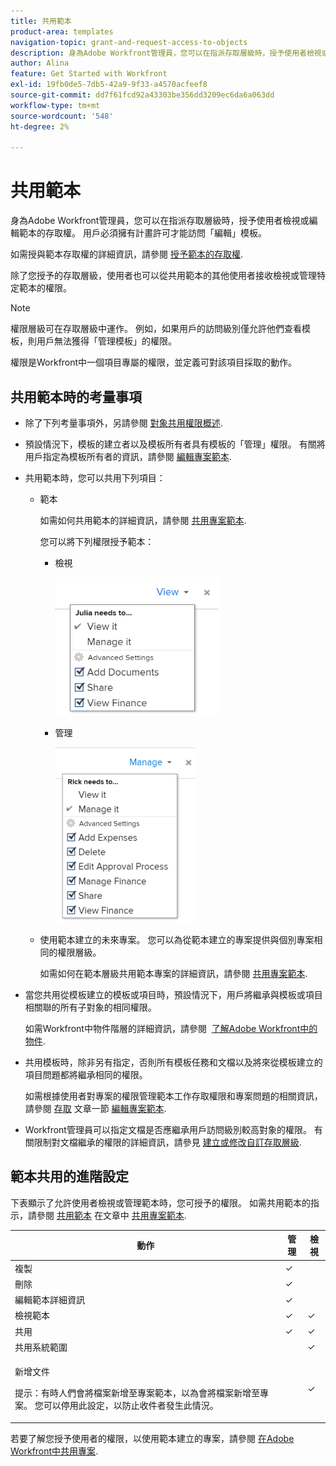 ```yaml
---
title: 共用範本
product-area: templates
navigation-topic: grant-and-request-access-to-objects
description: 身為Adobe Workfront管理員，您可以在指派存取層級時，授予使用者檢視或編輯範本的存取權。 用戶必須擁有計畫許可才能訪問「編輯」模板。
author: Alina
feature: Get Started with Workfront
exl-id: 19fb0de5-7db5-42a9-9f33-a4570acfeef8
source-git-commit: dd7f61fcd92a43303be356dd3209ec6da6a063dd
workflow-type: tm+mt
source-wordcount: '548'
ht-degree: 2%

---
```


# 共用範本

身為Adobe Workfront管理員，您可以在指派存取層級時，授予使用者檢視或編輯範本的存取權。 用戶必須擁有計畫許可才能訪問「編輯」模板。

如需授與範本存取權的詳細資訊，請參閱 [授予範本的存取權](../../administration-and-setup/add-users/configure-and-grant-access/grant-access-templates.md).

除了您授予的存取層級，使用者也可以從共用範本的其他使用者接收檢視或管理特定範本的權限。

>[!NOTE]
>
>權限層級可在存取層級中運作。 例如，如果用戶的訪問級別僅允許他們查看模板，則用戶無法獲得「管理模板」的權限。

權限是Workfront中一個項目專屬的權限，並定義可對該項目採取的動作。

## 共用範本時的考量事項

* 除了下列考量事項外，另請參閱 [對象共用權限概述](../../workfront-basics/grant-and-request-access-to-objects/sharing-permissions-on-objects-overview.md).
* 預設情況下，模板的建立者以及模板所有者具有模板的「管理」權限。 有關將用戶指定為模板所有者的資訊，請參閱 [編輯專案範本](../../manage-work/projects/create-and-manage-templates/edit-templates.md).
* 共用範本時，您可以共用下列項目：

   * 範本

      如需如何共用範本的詳細資訊，請參閱 [共用專案範本](../../manage-work/projects/create-and-manage-templates/share-project-template.md).

      您可以將下列權限授予範本：

      * 檢視

         ![](assets/view-on-template-262x221.png)

      * 管理

         ![](assets/manage-on-template-225x280.png)
   * 使用範本建立的未來專案。 您可以為從範本建立的專案提供與個別專案相同的權限層級。 

      如需如何在範本層級共用範本專案的詳細資訊，請參閱 [共用專案範本](../../manage-work/projects/create-and-manage-templates/share-project-template.md).


* 當您共用從模板建立的模板或項目時，預設情況下，用戶將繼承與模板或項目相關聯的所有子對象的相同權限。

   如需Workfront中物件階層的詳細資訊，請參閱  [了解Adobe Workfront中的物件](../../workfront-basics/navigate-workfront/workfront-navigation/understand-objects.md).

* 共用模板時，除非另有指定，否則所有模板任務和文檔以及將來從模板建立的項目問題都將繼承相同的權限。

   如需根據使用者對專案的權限管理範本工作存取權限和專案問題的相關資訊，請參閱 [存取](../../manage-work/projects/create-and-manage-templates/edit-templates.md#access) 文章一節 [編輯專案範本](../../manage-work/projects/create-and-manage-templates/edit-templates.md).

* Workfront管理員可以指定文檔是否應繼承用戶訪問級別較高對象的權限。 有關限制對文檔繼承的權限的詳細資訊，請參見 [建立或修改自訂存取層級](../../administration-and-setup/add-users/configure-and-grant-access/create-modify-access-levels.md).

<!--
<div data-mc-conditions="QuicksilverOrClassic.Draft mode">
<h2>Share a template</h2>
<p>(NOTE: drafted because this is also linked above: Share project templates >> which is an article in the Manage Work section>> Templates)&nbsp;</p>
<ol>
<li value="1"> <p>Go to the template you want to share with other entities, click <strong>Template Actions</strong>, then <strong>Template Sharing</strong>.<br>Or</p> <p>Navigate to a list of templates, and select multiple templates from the list, then click <strong>Share Template</strong>.</p> <note type="note">
If you select multiple templates, you cannot view who already has permissions to the individual templates.
</note> </li>
<li value="2"> <p>Start typing the name of a user, group, team, job role, or company that you want to share the template with in the <strong>Give template access to</strong> or <strong>Edit template access for</strong> fields.</p> <p>Select them when they appear in the list.</p> <note type="tip">
You can share an object only with active users, teams,
<span>roles,</span> or companies.
</note> </li>
<li value="3">From the drop-down menu, select which level of permissions you want to grant:<br>
<ul>
<li><p><strong>View it</strong>: Users with these permissions are able to view the template and create a project using it, or attach it to an existing project.</p><p><img src="assets/template-permissions-350x197.png" alt="template_permissions.png" style="width: 350;height: 197;"></p></li>
<li><strong>Manage it</strong>: Users with these permissions are able to edit or delete the template.</li>
</ul></li>
<li value="4">(Optional) Click <strong>Advanced Settings</strong> to fine-tune your settings for each level of permissions.</li>
<li value="5">Click <strong>Save</strong>.</li>
</ol>
<h2>Share a project at the template level</h2>
<p>You can share the future projects that are created using a template with users at the template level.</p>
<ol>
<li value="1"> <p>Go to the template whose future projects you want to share with other entities, click <strong>Template Actions</strong>, then <strong>Project Sharing</strong>.</p> <p>Or</p> <p>Navigate to a list of templates, and select multiple templates from the list, then click <strong>Share Project</strong>.</p> <note type="note">
If you select multiple templates, you cannot view who already has project permissions to the individual templates.
</note> </li>
<li value="2"> <p>Start typing and then select the name of a user, group, team, job role, or company with whom you want to share future projects created from the template in the <strong>Give project access to</strong> or <strong>Edit template access for</strong> fields.</p> <note type="tip">
You can share an object only with active users, teams,
<span>roles,</span> or companies.
</note> </li>
<li value="3">From the drop-down menu, select which level of permissions you want to grant.<br>Select from the following:<br>
<ul>
<li><strong>No access</strong>: You can specify which users will not have any access to the template.<br>This option is available only when bulk sharing projects from templates.&nbsp;</li>
<li><strong>View</strong>: Users with these permissions can view projects created from the template.</li>
<li><strong>Contribute</strong>: Users with these permissions can contribute to projects created from the template&nbsp;</li>
<li><strong>Manage</strong>: Users with these permissions can manage or delete projects created from this template.<br><img src="assets/share-project-from-template-350x268.png" alt="share_project_from_template.png" style="width: 350;height: 268;"></li>
</ul></li>
<li value="4">(Optional) Click <strong>Advanced Settings</strong> to fine-tune your settings for each level of permissions. </li>
<li value="5">Click <strong>Save</strong>.</li>
</ol>
</div>
-->

## 範本共用的進階設定

下表顯示了允許使用者檢視或管理範本時，您可授予的權限。 如需共用範本的指示，請參閱 [共用範本](../../manage-work/projects/create-and-manage-templates/share-project-template.md#share) 在文章中 [共用專案範本](../../manage-work/projects/create-and-manage-templates/share-project-template.md).

<table style="table-layout:auto"> 
 <col> 
 <col> 
 <col> 
 <thead> 
  <tr> 
   <th>動作</th> 
   <th>管理</th> 
   <th>檢視</th> 
  </tr> 
 </thead> 
 <tbody> 
  <tr> 
   <td>複製</td> 
   <td>✓</td> 
   <td> </td> 
  </tr> 
  <tr> 
   <td>刪除</td> 
   <td>✓</td> 
   <td> </td> 
  </tr> 
  <tr> 
   <td>編輯範本詳細資訊</td> 
   <td>✓</td> 
   <td> </td> 
  </tr> 
  <tr> 
   <td>檢視範本</td> 
   <td>✓</td> 
   <td>✓</td> 
  </tr> 
  <tr> 
   <td>共用</td> 
   <td>✓</td> 
   <td>✓</td> 
  </tr> 
  <tr> 
   <td>共用系統範圍</td> 
   <td> </td> 
   <td>✓</td> 
  </tr> 
  <tr data-mc-conditions=""> 
   <td> <p>新增文件</p> <p>提示：有時人們會將檔案新增至專案範本，以為會將檔案新增至專案。 您可以停用此設定，以防止收件者發生此情況。</p> </td> 
   <td> </td> 
   <td>✓</td> 
  </tr> 
 </tbody> 
</table>

若要了解您授予使用者的權限，以使用範本建立的專案，請參閱 [在Adobe Workfront中共用專案](../../workfront-basics/grant-and-request-access-to-objects/share-a-project.md).
